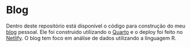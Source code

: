 # Blog

Dentro deste repositório está disponível o código para construção do meu [blog](jormendes.netlify.app) pessoal.
Ele foi construido utilizando o [Quarto](quarto.org) e o deploy foi feito no [Netlify](https://www.netlify.com).
O blog tem foco em análise de dados utilizando a linguagem R.
